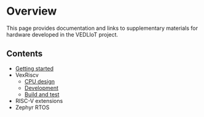 # Overview
This page provides documentation and links to supplementary materials for hardware developed in the VEDLIoT project. 

## Contents
- [Getting started](quickstart.md)
- VexRiscv
  - [CPU design](vexriscv_design.md)
  - [Development](vexriscv_dev.md)
  - [Build and test](vexriscv_build.md)
- RISC-V extensions
- Zephyr RTOS